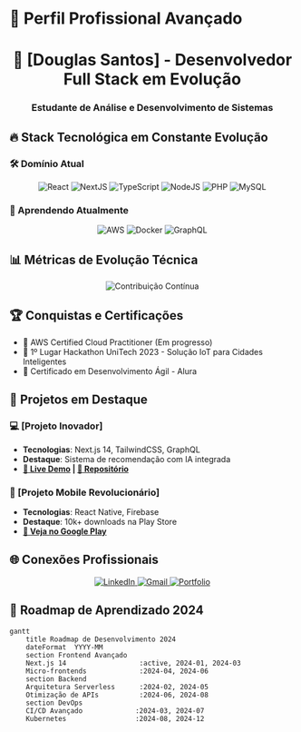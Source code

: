 # 📌 Perfil Profissional Avançado

<h1 align="center">🚀 [Douglas Santos] - Desenvolvedor Full Stack em Evolução</h1>
<h3 align="center">Estudante de Análise e Desenvolvimento de Sistemas</h3>

## 🔥 Stack Tecnológica em Constante Evolução

### 🛠️ Domínio Atual
<div align="center">
  <!-- Frontend -->
  <img src="https://img.shields.io/badge/React-20232A?style=for-the-badge&logo=react&logoColor=61DAFB" alt="React" />
  <img src="https://img.shields.io/badge/Next.js-000000?style=for-the-badge&logo=nextdotjs&logoColor=white" alt="NextJS" />
  <img src="https://img.shields.io/badge/TypeScript-007ACC?style=for-the-badge&logo=typescript&logoColor=white" alt="TypeScript" />
  
  <!-- Backend -->
  <img src="https://img.shields.io/badge/Node.js-339933?style=for-the-badge&logo=nodedotjs&logoColor=white" alt="NodeJS" />
  <img src="https://img.shields.io/badge/PHP-777BB4?style=for-the-badge&logo=php&logoColor=white" alt="PHP" />
  
  <!-- Databases -->
  <img src="https://img.shields.io/badge/MySQL-005C84?style=for-the-badge&logo=mysql&logoColor=white" alt="MySQL" />
</div>

### 🌱 Aprendendo Atualmente
<div align="center">
  <img src="https://img.shields.io/badge/AWS-232F3E?style=for-the-badge&logo=amazonaws&logoColor=white" alt="AWS" />
  <img src="https://img.shields.io/badge/Docker-2CA5E0?style=for-the-badge&logo=docker&logoColor=white" alt="Docker" />
  <img src="https://img.shields.io/badge/GraphQL-E434AA?style=for-the-badge&logo=graphql&logoColor=white" alt="GraphQL" />
</div>

## 📊 Métricas de Evolução Técnica
<div align="center">
  
  ![Contribuição Contínua](https://github-readme-activity-graph.vercel.app/graph?username=SEUUSERNAME&theme=react-dark&hide_border=true&area=true&custom_title=Trajetória%20de%20Contribuição)
</div>

## 🏆 Conquistas e Certificações
- 🏅 AWS Certified Cloud Practitioner (Em progresso)
- 🥇 1º Lugar Hackathon UniTech 2023 - Solução IoT para Cidades Inteligentes
- 📜 Certificado em Desenvolvimento Ágil - Alura

## 🚀 Projetos em Destaque

### 💻 [Projeto Inovador]
- **Tecnologias**: Next.js 14, TailwindCSS, GraphQL
- **Destaque**: Sistema de recomendação com IA integrada
- **[🔗 Live Demo](https://...) | [📂 Repositório](https://...)**

### 📱 [Projeto Mobile Revolucionário]
- **Tecnologias**: React Native, Firebase
- **Destaque**: 10k+ downloads na Play Store
- **[📲 Veja no Google Play](https://...)**

## 🌐 Conexões Profissionais
<div align="center">
  <a href="https://www.linkedin.com/in/douglas-souza-dos-santos.com" target="_blank">
    <img src="https://img.shields.io/badge/LinkedIn-0077B5?style=for-the-badge&logo=linkedin&logoColor=white" alt="LinkedIn"/>
  </a>
  <a href="mailto:dsdouglas13@gmail.com">
    <img src="https://img.shields.io/badge/Gmail-D14836?style=for-the-badge&logo=gmail&logoColor=white" alt="Gmail"/>
  </a>
  <a href="[Seu Portfolio]" target="_blank">
    <img src="https://img.shields.io/badge/Portfolio-%23000000.svg?style=for-the-badge&logo=firefox&logoColor=#FF7139" alt="Portfolio"/>
  </a>
</div>

## 📅 Roadmap de Aprendizado 2024
```mermaid
gantt
    title Roadmap de Desenvolvimento 2024
    dateFormat  YYYY-MM
    section Frontend Avançado
    Next.js 14                  :active, 2024-01, 2024-03
    Micro-frontends             :2024-04, 2024-06
    section Backend
    Arquitetura Serverless      :2024-02, 2024-05
    Otimização de APIs          :2024-06, 2024-08
    section DevOps
    CI/CD Avançado             :2024-03, 2024-07
    Kubernetes                 :2024-08, 2024-12